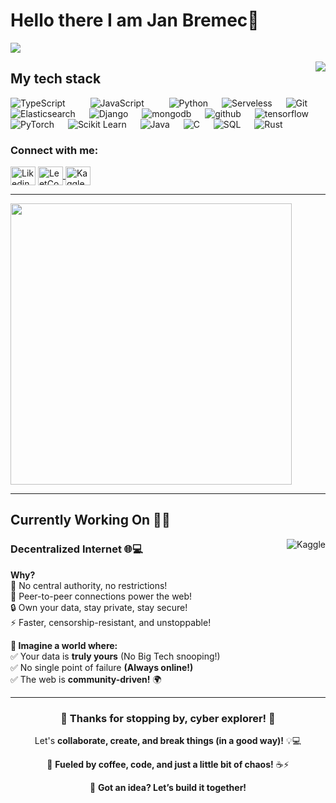 # Hello there I am Jan Bremec👋

![](https://github.com/halfrost/halfrost/blob/master/icons/header_.png)


<p><img align="right" src="https://github.com/Adam-pw/Adam-pw/blob/main/animation_500_kxa883sd.gif"/></p>

## My tech stack

<p align="left"> 

  <a> 
    <img alt="TypeScript" src="https://img.shields.io/badge/-TypeScript-blue?logo=Typescript&logoColor=black">
  </a> 
  &emsp;
  &emsp;
  <a> 
     <img alt="JavaScript" src="https://img.shields.io/badge/JavaScript%20-%23F7DF1E.svg?logo=javascript&logoColor=black">
   </a>
  &emsp;
  &emsp;
   <a>
    <img alt="Python" src="https://img.shields.io/badge/Python%20-%2314354C.svg?logo=python&logoColor=white">
  </a>
  &emsp;
  <a>
    <img alt="Serveless" src="https://img.shields.io/badge/-Serverless-orange?logo=serverless&logoColor=white"/>
  </a>
  &emsp;
  <a>
    <img alt="Git" src="https://img.shields.io/badge/-git-red?logo=git&logoColor=white"/>
  </a>
  &emsp; 
  <a> 
    <img alt="Elasticsearch" src="https://img.shields.io/badge/-ElasticSearch-brightgreen?logo=elasticsearch&logoColor=white">
  </a> 
  &emsp;
  <a> 
    <img alt="Django" src="https://img.shields.io/badge/-Django-green?logo=django&Color=white">
  </a> 
  &emsp;
  <a> 
     <img alt="mongodb" src="https://img.shields.io/badge/-mongoDb-green?logo=mongodb&logoColor=white">
   </a>
  &emsp;
  <a> 
    <img alt="github" src="https://img.shields.io/badge/-GitHub-black?logo=github&logoColor=white">
  </a>
  &emsp;
   <a>
    <img alt="tensorflow" src="https://img.shields.io/badge/-tensorflow-orange?logo=tensorflow&logoColor=white">
  </a>
  &emsp;
    <a>
    <img alt="PyTorch" src="https://img.shields.io/badge/-PyTorch-EE4C2C?logo=pytorch&logoColor=white">
  </a>
  &emsp;
    <a>
    <img alt="Scikit Learn" src="https://img.shields.io/badge/-Scikit%20Learn-F7931E?logo=scikit-learn&logoColor=white">
  </a>
  &emsp;
    <a>
    <img alt="Java" src="https://img.shields.io/badge/-Java-blue?logo=java&logoColor=white">
  </a>
  &emsp;
  <a>
    <img alt="C" src="https://img.shields.io/badge/-C-00599C?logo=c&logoColor=white">
  </a>
  &emsp;
  <a>
    <img alt="SQL" src="https://img.shields.io/badge/-SQL-003B57?logo=postgresql&logoColor=white">
  </a>
  &emsp;
  <a>
    <img alt="Rust" src="https://img.shields.io/badge/-Rust-000000?logo=rust&logoColor=white">
  </a>
  
</p>


### Connect with me:
<p align="left">
  <a href="https://www.linkedin.com/in/jan-bremec/" target="blank"><img align="center"
      src="https://raw.githubusercontent.com/rahuldkjain/github-profile-readme-generator/master/src/images/icons/Social/linked-in-alt.svg"
      alt="Likedin" height="30" width="40" /></a>
  <a href="https://leetcode.com/_Jan_B_" target="blank">
    <img align="center" src="https://raw.githubusercontent.com/rahuldkjain/github-profile-readme-generator/master/src/images/icons/Social/leet-code.svg" alt="LeetCode" height="30" width="40" />
  </a>
    <a href="https://www.kaggle.com/janbremec" target="blank">
    <img align="center" src="https://www.kaggle.com/static/images/site-logo.svg" alt="Kaggle" height="30" width="40" />
  </a>

  -----
  
  <img src="https://github-readme-streak-stats.herokuapp.com/?user=JanBremec&theme=material-palenight" width="450"/>
</p>

-----


## Currently Working On 🚀✨ 

<p align="right"> <img align="right" src="https://www.aalpha.net/wp-content/uploads/2021/02/decentralized.gif" alt="Kaggle"/></p>

### Decentralized Internet 🌐💻

**Why?**     
🚫 No central authority, no restrictions!  
🔗 Peer-to-peer connections power the web!  
🔒 Own your data, stay private, stay secure!  
⚡ Faster, censorship-resistant, and unstoppable!  

**📡 Imagine a world where:**     
✅ Your data is **truly yours** (No Big Tech snooping!)  
✅ No single point of failure **(Always online!)**  
✅ The web is **community-driven!** 🌍  

---
<div align="center">

### 🚀 Thanks for stopping by, cyber explorer! 🦾  
Let's **collaborate, create, and break things (in a good way)!** 💡💻  

🔧 **Fueled by coffee, code, and just a little bit of chaos!** ☕⚡  

📩 **Got an idea? Let’s build it together!**  

</div>


